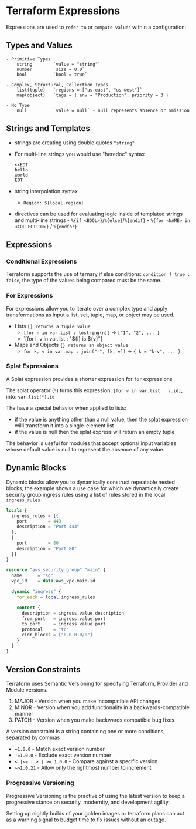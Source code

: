 # Terraform Expressions

Expressions are used to `refer to` or `compute values` within a configuration:

## Types and Values

```text
- Primitive Types
    string        `value = "string"`
    number        `size = 0.0`
    bool          `bool = true`

- Complex, Structural, Collection Types
    list(tuple)   `regions = ["us-east", "us-west"]`
    map(object)   `tags = { env = "Production", priority = 3 }

- No Type
    null          `value = null` - null represents absence or omission
```

## Strings and Templates

- strings are creating using double quotes `"string"`
- For multi-line strings you would use "heredoc" syntax

  ```text
  <<EOT
  hello
  world
  EOT
  ```

- string interpolation syntax
  - `Region: ${local.region}`
- directives can be used for evaluating logic inside of templated strings and
  multi-line strings - `%{if <BOOL>}`/`%{else}`/`%{endif}` - `%{for <NAME> in <COLLECTION>}` / `%{endfor}`

## Expressions

### Conditional Expressions

Terraform supports the use of ternary if else conditions:
`condition ? true : false`, the type of the values being compared must be the same.

### For Expressions

For expressions allow you to iterate over a complex type and apply transformations
as input a list, set, tuple, map, or object may be used.

- Lists `[] returns a tuple value`
  - `[for n in var.list : tostring(n)]` => `["1", "2", ... ]`
  - `[for i, v in var.list : "${i} is ${v}"]
- Maps and Objects `{} returns an object value`
  - `for k, v in var.map : join("-", [k, v])` => `{ k = "k-v", ... }`

### Splat Expressions

A Splat expression provides a shorter expression for `for` expressions

The splat operator (`*`) turns this expression: `[for v in var.list : v.id]`,
into: `var.list[*].id`

The have a special behavior when applied to lists:

- if the value is anything other than a null value, then the splat expression willl
  transform it into a single-element list
- if the value is null then the splat express will return an empty tuple

The behavior is useful for modules that accept optional input variables whose
default value is null to represent the absence of any value.

## Dynamic Blocks

Dynamic blocks allow you to dynamically construct repeatable nested blocks, the
example shows a use case for which we dynamically create security group ingress
rules using a list of rules stored in the local `ingress_rules`

```terraform
locals {
  ingress_rules = [{
    port        = 443
    description = "Port 443"
  },
  {
    port        = 80
    description = "Port 80"
  }]
}

resource "aws_security_group" "main" {
  name      = "sg"
  vpc_id    = data.aws_vpc.main.id

  dynamic "ingress" {
    for_each = local.ingress_rules

    content {
      description = ingress.value.description
      from_port   = ingress.value.port
      to_port     = ingress.value.port
      protocal    = "tc"
      cidr_blocks = ["0.0.0.0/0"]
    }
  }
}
```

## Version Constraints

Terraform uses Semantic Versioning for specifying Terraform, Provider and Module
versions.

1. MAJOR - Version when you make incompatible API changes
2. MINOR - Version when you add functionality in a backwards-compatible manner
3. PATCH - Version when you make backwards compatible bug fixes

A version constraint is a string containing one or more conditions, separated by commas

- `=1.0.0` - Match exact version number
- `!=1.0.0` - Exclude exact version number
- `< |<= | > | >= 1.0.0` - Compare against a specific version
- `~>1.0.21` - Allow only the rightmost number to increment

### Progressive Versioning

Progressive Versioning is the practive of using the latest version to keep a
progressive stance on security, modernity, and development agility.

Setting up nightly builds of your golden images or terraform plans can act as a
warning signal to budget time to fix issues without an outage.
